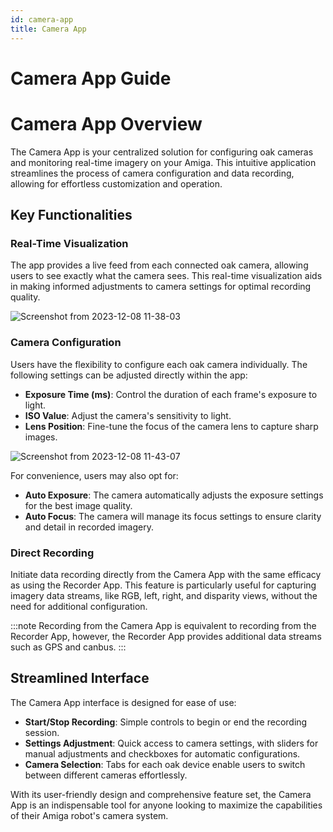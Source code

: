 ```yaml
---
id: camera-app
title: Camera App
---
```


# Camera App Guide

# Camera App Overview

The Camera App is your centralized solution for configuring oak cameras and monitoring real-time
imagery on your Amiga.
This intuitive application streamlines the process of camera configuration and data recording,
allowing for effortless customization and operation.

## Key Functionalities

### Real-Time Visualization

The app provides a live feed from each connected oak camera, allowing users to see exactly what the
camera sees.
This real-time visualization aids in making informed adjustments to camera settings for optimal
recording quality.

![Screenshot from 2023-12-08 11-38-03](https://github.com/farm-ng/amiga-dev-kit/assets/39603677/7c630193-68fb-4916-ae3c-fbfb16c33992)


### Camera Configuration

Users have the flexibility to configure each oak camera individually.
The following settings can be adjusted directly within the app:

- **Exposure Time (ms)**: Control the duration of each frame's exposure to light.
- **ISO Value**: Adjust the camera's sensitivity to light.
- **Lens Position**: Fine-tune the focus of the camera lens to capture sharp images.

![Screenshot from 2023-12-08 11-43-07](https://github.com/farm-ng/amiga-dev-kit/assets/39603677/e50a1425-9274-4c3b-ba95-e8c18e1a6c4e)


For convenience, users may also opt for:

- **Auto Exposure**: The camera automatically adjusts the exposure settings for the best image quality.
- **Auto Focus**: The camera will manage its focus settings to ensure clarity and detail in recorded
imagery.

### Direct Recording

Initiate data recording directly from the Camera App with the same efficacy as using the Recorder App.
This feature is particularly useful for capturing imagery data streams, like RGB, left, right, and
disparity views, without the need for additional configuration.

:::note
Recording from the Camera App is equivalent to recording from the Recorder App, however, the Recorder
App provides additional data streams such as GPS and canbus.
:::

## Streamlined Interface

The Camera App interface is designed for ease of use:

- **Start/Stop Recording**: Simple controls to begin or end the recording session.
- **Settings Adjustment**: Quick access to camera settings, with sliders for manual adjustments and
checkboxes for automatic configurations.
- **Camera Selection**: Tabs for each oak device enable users to switch between different cameras effortlessly.

With its user-friendly design and comprehensive feature set, the Camera App is an indispensable tool
for anyone looking to maximize the capabilities of their Amiga robot's camera system.
